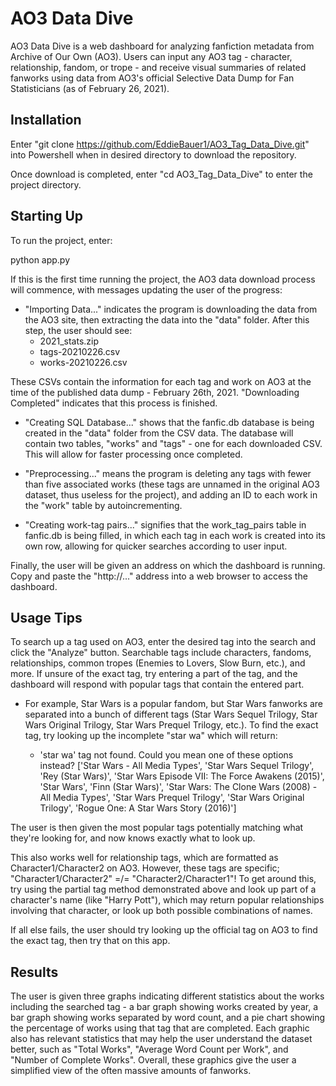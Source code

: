 # AO3 Data Dive
AO3 Data Dive is a web dashboard for analyzing fanfiction metadata from Archive of Our Own (AO3). Users can input any AO3 tag - character, relationship, fandom, or trope - and receive visual summaries of related fanworks using data from AO3's official Selective Data Dump for Fan Statisticians (as of February 26, 2021).

## Installation
Enter "git clone https://github.com/EddieBauer1/AO3_Tag_Data_Dive.git" into Powershell when in desired directory to download the repository.

Once download is completed, enter "cd AO3_Tag_Data_Dive" to enter the project directory.

## Starting Up
To run the project, enter:

python app.py

If this is the first time running the project, the AO3 data download process will commence, with messages updating the user of the progress:

- "Importing Data..." indicates the program is downloading the data from the AO3 site, then extracting the data into the "data" folder. After this step, the user should see:
  - 2021_stats.zip 
  - tags-20210226.csv
  - works-20210226.csv 

These CSVs contain the information for each tag and work on AO3 at the time of the published data dump - February 26th, 2021. "Downloading Completed" indicates that this process is finished.

- "Creating SQL Database..." shows that the fanfic.db database is being created in the "data" folder from the CSV data. The database will contain two tables, "works" and "tags" - one for each downloaded CSV. This will allow for faster processing once completed.

- "Preprocessing..." means the program is deleting any tags with fewer than five associated works (these tags are unnamed in the original AO3 dataset, thus useless for the project), and adding an ID to each work in the "work" table by autoincrementing.

- "Creating work-tag pairs..." signifies that the work_tag_pairs table in fanfic.db is being filled, in which each tag in each work is created into its own row, allowing for quicker searches according to user input. 

Finally, the user will be given an address on which the dashboard is running. Copy and paste the "http://..." address into a web browser to access the dashboard.

## Usage Tips
To search up a tag used on AO3, enter the desired tag into the search and click the "Analyze" button. Searchable tags include characters, fandoms, relationships, common tropes (Enemies to Lovers, Slow Burn, etc.), and more. If unsure of the exact tag, try entering a part of the tag, and the dashboard will respond with popular tags that contain the entered part.

- For example, Star Wars is a popular fandom, but Star Wars fanworks are separated into a bunch of different tags (Star Wars Sequel Trilogy, Star Wars Original Trilogy, Star Wars Prequel Trilogy, etc.). To find the exact tag, try looking up the incomplete "star wa" which will return:

  - 'star wa' tag not found. Could you mean one of these options instead? ['Star Wars - All Media Types', 'Star Wars Sequel Trilogy', 'Rey (Star Wars)', 'Star Wars Episode VII: The Force Awakens (2015)', 'Star Wars', 'Finn (Star Wars)', 'Star Wars: The Clone Wars (2008) - All Media Types', 'Star Wars Prequel Trilogy', 'Star Wars Original Trilogy', 'Rogue One: A Star Wars Story (2016)']

The user is then given the most popular tags potentially matching what they're looking for, and now knows exactly what to look up.

This also works well for relationship tags, which are formatted as Character1/Character2 on AO3. However, these tags are specific; "Character1/Character2" =/= "Character2/Character1"! To get around this, try using the partial tag method demonstrated above and look up part of a character's name (like "Harry Pott"), which may return popular relationships involving that character, or look up both possible combinations of names.

If all else fails, the user should try looking up the official tag on AO3 to find the exact tag, then try that on this app.

## Results
The user is given three graphs indicating different statistics about the works including the searched tag - a bar graph showing works created by year, a bar graph showing works separated by word count, and a pie chart showing the percentage of works using that tag that are completed. Each graphic also has relevant statistics that may help the user understand the dataset better, such as "Total Works", "Average Word Count per Work", and "Number of Complete Works". Overall, these graphics give the user a simplified view of the often massive amounts of fanworks.




